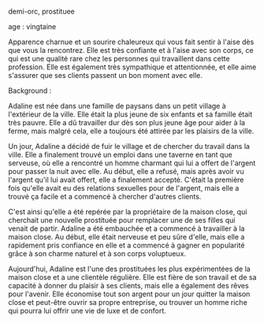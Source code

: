 demi-orc, prostituee

age : vingtaine

Apparence charnue et un sourire chaleureux qui vous fait sentir à l'aise dès que vous la rencontrez. Elle est très confiante et à l'aise avec son corps, ce qui est une qualité rare chez les personnes qui travaillent dans cette profession. Elle est également très sympathique et attentionnée, et elle aime s'assurer que ses clients passent un bon moment avec elle.


Background :

Adaline est née dans une famille de paysans dans un petit village à l'extérieur de la ville. Elle était la plus jeune de six enfants et sa famille était très pauvre. Elle a dû travailler dur dès son plus jeune âge pour aider à la ferme, mais malgré cela, elle a toujours été attirée par les plaisirs de la ville.

Un jour, Adaline a décidé de fuir le village et de chercher du travail dans la ville. Elle a finalement trouvé un emploi dans une taverne en tant que serveuse, où elle a rencontré un homme charmant qui lui a offert de l'argent pour passer la nuit avec elle. Au début, elle a refusé, mais après avoir vu l'argent qu'il lui avait offert, elle a finalement accepté. C'était la première fois qu'elle avait eu des relations sexuelles pour de l'argent, mais elle a trouvé ça facile et a commencé à chercher d'autres clients.

C'est ainsi qu'elle a été repérée par la propriétaire de la maison close, qui cherchait une nouvelle prostituée pour remplacer une de ses filles qui venait de partir. Adaline a été embauchée et a commencé à travailler à la maison close. Au début, elle était nerveuse et peu sûre d'elle, mais elle a rapidement pris confiance en elle et a commencé à gagner en popularité grâce à son charme naturel et à son corps voluptueux.

Aujourd'hui, Adaline est l'une des prostituées les plus expérimentées de la maison close et a une clientèle régulière. Elle est fière de son travail et de sa capacité à donner du plaisir à ses clients, mais elle a également des rêves pour l'avenir. Elle économise tout son argent pour un jour quitter la maison close et peut-être ouvrir sa propre entreprise, ou trouver un homme riche qui pourra lui offrir une vie de luxe et de confort.